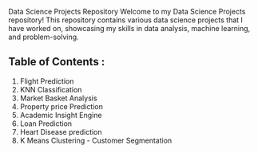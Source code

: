 
Data Science Projects Repository
Welcome to my Data Science Projects repository! This repository contains various data science projects that I have worked on, showcasing my skills in data analysis, machine learning, and problem-solving. 

Table of Contents :
--------------------------------
1. Flight Prediction
2. KNN Classification
3. Market Basket Analysis
4. Property price Prediction
5. Academic Insight Engine
6. Loan Prediction
7. Heart Disease prediction
8. K Means Clustering - Customer Segmentation
